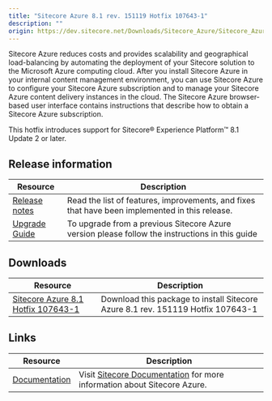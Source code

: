 ```yaml
---
title: "Sitecore Azure 8.1 rev. 151119 Hotfix 107643-1"
description: ""
origin: https://dev.sitecore.net/Downloads/Sitecore_Azure/Sitecore_Azure_81/Sitecore_Azure_81_rev_151119_Hotfix_1076431.aspx
---
```


Sitecore Azure reduces costs and provides scalability and geographical load-balancing by automating the deployment of your Sitecore solution to the Microsoft Azure computing cloud. After you install Sitecore Azure in your internal content management environment, you can use Sitecore Azure to configure your Sitecore Azure subscription and to manage your Sitecore Azure content delivery instances in the cloud. The Sitecore Azure browser-based user interface contains instructions that describe how to obtain a Sitecore Azure subscription.

This hotfix introduces support for Sitecore® Experience Platform™ 8.1 Update 2 or later.

## Release information

 | Resource | Description |
 | --- | --- |
 | [Release notes](/downloads/Sitecore_Azure/Sitecore_Azure_81/Sitecore_Azure_81_rev_151119_Hotfix_1076431/Release_Notes) | Read the list of features, improvements, and fixes that have been implemented in this release.  <br /> |
 | [Upgrade Guide](https://scdp.blob.core.windows.net/downloads/Sitecore%20Azure/Sitecore%20Azure%2081/Sitecore%20Azure%2081%20rev%20151119%20Hotfix%201076431/Secure/Hotfix%20for%20Sitecore%20Azure%2081%20Update%202.pdf) | To upgrade from a previous Sitecore Azure version please follow the instructions in this guide |

## Downloads

 | Resource | Description |
 | --- | --- |
 | [Sitecore Azure 8.1 Hotfix 107643-1](https://scdp.blob.core.windows.net/downloads/Sitecore%20Azure/Sitecore%20Azure%2081/Sitecore%20Azure%2081%20rev%20151119%20Hotfix%201076431/Secure/Sitecore%20Azure%208.1%20rev.%20151119%20Hotfix%20107643-1.zip) | Download this package to install Sitecore Azure 8.1 rev. 151119 Hotfix 107643-1 |

## Links

 | Resource | Description |
 | --- | --- |
 | [Documentation](https://doc.sitecore.net:443/en/Products/Cloud/81/Azure) | Visit [Sitecore Documentation](https://doc.sitecore.net/cloud/81/azure) for more information about Sitecore Azure. |